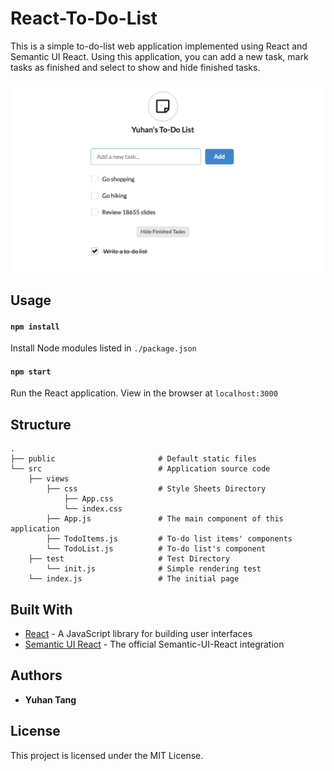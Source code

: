 # React-To-Do-List

This is a simple to-do-list web application implemented using React and Semantic UI React. Using this application, you can add a new task, mark tasks as finished and select to show and hide finished tasks.

![Capture1](https://raw.githubusercontent.com/steventang626/Markdown-Photos/master/Photos/todo1.png)

## Usage

#### `npm install`

Install Node modules listed in `./package.json`

#### `npm start`

Run the React application. View in the browser at `localhost:3000`

## Structure

```
.
├── public                       # Default static files
└── src                          # Application source code
    ├── views                    
        ├── css                  # Style Sheets Directory
            ├── App.css       
        	└── index.css         
        ├── App.js               # The main component of this application
        ├── TodoItems.js         # To-do list items' components
        └── TodoList.js          # To-do list's component
    ├── test               		 # Test Directory
    	└── init.js              # Simple rendering test
    └── index.js                 # The initial page
```

## Built With

* [React](https://reactjs.org) - A JavaScript library for building user interfaces
* [Semantic UI React](https://react.semantic-ui.com/) - The official Semantic-UI-React integration

## Authors

* **Yuhan Tang**

## License

This project is licensed under the MIT License.

